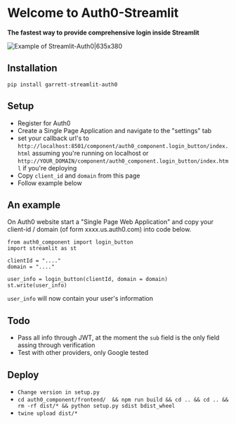 # Welcome to Auth0-Streamlit

**The fastest way to provide comprehensive login inside Streamlit**

![Example of Streamlit-Auth0|635x380](demo.gif?raw=true)

## Installation
`pip install garrett-streamlit-auth0`

## Setup

- Register for Auth0
- Create a Single Page Application and navigate to the "settings" tab 
- set your callback url's to `http://localhost:8501/component/auth0_component.login_button/index.html` assuming you're running on localhost or `http://YOUR_DOMAIN/component/auth0_component.login_button/index.html` if you're deploying
- Copy `client_id` and `domain` from this page
- Follow example below

## An example
On Auth0 website start a "Single Page Web Application" and copy your client-id / domain (of form xxxx.us.auth0.com) into code below.

```
from auth0_component import login_button
import streamlit as st

clientId = "...."
domain = "...."

user_info = login_button(clientId, domain = domain)
st.write(user_info)
```

`user_info` will now contain your user's information 


## Todo

- Pass all info through JWT, at the moment the `sub` field is the only field assing through verification
- Test with other providers, only Google tested 



## Deploy

- `Change version in setup.py`
- `cd auth0_component/frontend/  && npm run build && cd .. && cd .. && rm -rf dist/* && python setup.py sdist bdist_wheel`
- `twine upload dist/*`